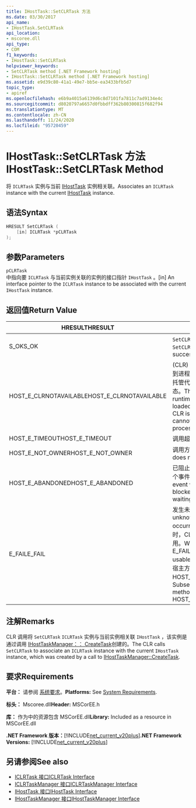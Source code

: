 ```yaml
---
title: IHostTask::SetCLRTask 方法
ms.date: 03/30/2017
api_name:
- IHostTask.SetCLRTask
api_location:
- mscoree.dll
api_type:
- COM
f1_keywords:
- IHostTask::SetCLRTask
helpviewer_keywords:
- SetCLRTask method [.NET Framework hosting]
- IHostTask::SetCLRTask method [.NET Framework hosting]
ms.assetid: e9d39c80-41a1-49e7-bb5e-ea3433bfb5d7
topic_type:
- apiref
ms.openlocfilehash: e6b9a4015a6139d6c8d7101fa7811c7ad9134e4c
ms.sourcegitcommit: d8020797a6657d0fbbdff362b80300815f682f94
ms.translationtype: MT
ms.contentlocale: zh-CN
ms.lasthandoff: 11/24/2020
ms.locfileid: "95720459"
---
```

# <a name="ihosttasksetclrtask-method"></a><span data-ttu-id="0a86e-102">IHostTask::SetCLRTask 方法</span><span class="sxs-lookup"><span data-stu-id="0a86e-102">IHostTask::SetCLRTask Method</span></span>

<span data-ttu-id="0a86e-103">将 `ICLRTask` 实例与当前 [IHostTask](ihosttask-interface.md) 实例相关联。</span><span class="sxs-lookup"><span data-stu-id="0a86e-103">Associates an `ICLRTask` instance with the current [IHostTask](ihosttask-interface.md) instance.</span></span>  
  
## <a name="syntax"></a><span data-ttu-id="0a86e-104">语法</span><span class="sxs-lookup"><span data-stu-id="0a86e-104">Syntax</span></span>  
  
```cpp  
HRESULT SetCLRTask (  
    [in] ICLRTask *pCLRTask  
);  
```  
  
## <a name="parameters"></a><span data-ttu-id="0a86e-105">参数</span><span class="sxs-lookup"><span data-stu-id="0a86e-105">Parameters</span></span>  

 `pCLRTask`  
 <span data-ttu-id="0a86e-106">中指向要 `ICLRTask` 与当前实例关联的实例的接口指针 `IHostTask` 。</span><span class="sxs-lookup"><span data-stu-id="0a86e-106">[in] An interface pointer to the `ICLRTask` instance to be associated with the current `IHostTask` instance.</span></span>  
  
## <a name="return-value"></a><span data-ttu-id="0a86e-107">返回值</span><span class="sxs-lookup"><span data-stu-id="0a86e-107">Return Value</span></span>  
  
|<span data-ttu-id="0a86e-108">HRESULT</span><span class="sxs-lookup"><span data-stu-id="0a86e-108">HRESULT</span></span>|<span data-ttu-id="0a86e-109">说明</span><span class="sxs-lookup"><span data-stu-id="0a86e-109">Description</span></span>|  
|-------------|-----------------|  
|<span data-ttu-id="0a86e-110">S_OK</span><span class="sxs-lookup"><span data-stu-id="0a86e-110">S_OK</span></span>|<span data-ttu-id="0a86e-111">`SetCLRTask` 已成功返回。</span><span class="sxs-lookup"><span data-stu-id="0a86e-111">`SetCLRTask` returned successfully.</span></span>|  
|<span data-ttu-id="0a86e-112">HOST_E_CLRNOTAVAILABLE</span><span class="sxs-lookup"><span data-stu-id="0a86e-112">HOST_E_CLRNOTAVAILABLE</span></span>|<span data-ttu-id="0a86e-113"> (CLR) 的公共语言运行时未加载到进程中，或 CLR 处于无法运行托管代码或成功处理调用的状态。</span><span class="sxs-lookup"><span data-stu-id="0a86e-113">The common language runtime (CLR) has not been loaded into a process, or the CLR is in a state in which it cannot run managed code or process the call successfully.</span></span>|  
|<span data-ttu-id="0a86e-114">HOST_E_TIMEOUT</span><span class="sxs-lookup"><span data-stu-id="0a86e-114">HOST_E_TIMEOUT</span></span>|<span data-ttu-id="0a86e-115">调用超时。</span><span class="sxs-lookup"><span data-stu-id="0a86e-115">The call timed out.</span></span>|  
|<span data-ttu-id="0a86e-116">HOST_E_NOT_OWNER</span><span class="sxs-lookup"><span data-stu-id="0a86e-116">HOST_E_NOT_OWNER</span></span>|<span data-ttu-id="0a86e-117">调用方不拥有该锁。</span><span class="sxs-lookup"><span data-stu-id="0a86e-117">The caller does not own the lock.</span></span>|  
|<span data-ttu-id="0a86e-118">HOST_E_ABANDONED</span><span class="sxs-lookup"><span data-stu-id="0a86e-118">HOST_E_ABANDONED</span></span>|<span data-ttu-id="0a86e-119">已阻止的线程或纤程正在等待某个事件时，该事件被取消。</span><span class="sxs-lookup"><span data-stu-id="0a86e-119">An event was canceled while a blocked thread or fiber was waiting on it.</span></span>|  
|<span data-ttu-id="0a86e-120">E_FAIL</span><span class="sxs-lookup"><span data-stu-id="0a86e-120">E_FAIL</span></span>|<span data-ttu-id="0a86e-121">发生未知的灾难性故障。</span><span class="sxs-lookup"><span data-stu-id="0a86e-121">An unknown catastrophic failure occurred.</span></span> <span data-ttu-id="0a86e-122">当方法返回 E_FAIL 时，CLR 在该进程内将不再可用。</span><span class="sxs-lookup"><span data-stu-id="0a86e-122">When a method returns E_FAIL, the CLR is no longer usable within the process.</span></span> <span data-ttu-id="0a86e-123">对宿主方法的后续调用会返回 HOST_E_CLRNOTAVAILABLE。</span><span class="sxs-lookup"><span data-stu-id="0a86e-123">Subsequent calls to hosting methods return HOST_E_CLRNOTAVAILABLE.</span></span>|  
  
## <a name="remarks"></a><span data-ttu-id="0a86e-124">注解</span><span class="sxs-lookup"><span data-stu-id="0a86e-124">Remarks</span></span>  

 <span data-ttu-id="0a86e-125">CLR 调用将 `SetCLRTask` `ICLRTask` 实例与当前实例相关联 `IHostTask` ，该实例是通过调用 [IHostTaskManager：： CreateTask](ihosttaskmanager-createtask-method.md)创建的。</span><span class="sxs-lookup"><span data-stu-id="0a86e-125">The CLR calls `SetCLRTask` to associate an `ICLRTask` instance with the current `IHostTask` instance, which was created by a call to [IHostTaskManager::CreateTask](ihosttaskmanager-createtask-method.md).</span></span>  
  
## <a name="requirements"></a><span data-ttu-id="0a86e-126">要求</span><span class="sxs-lookup"><span data-stu-id="0a86e-126">Requirements</span></span>  

 <span data-ttu-id="0a86e-127">**平台：** 请参阅 [系统要求](../../get-started/system-requirements.md)。</span><span class="sxs-lookup"><span data-stu-id="0a86e-127">**Platforms:** See [System Requirements](../../get-started/system-requirements.md).</span></span>  
  
 <span data-ttu-id="0a86e-128">**标头：** Mscoree.dll</span><span class="sxs-lookup"><span data-stu-id="0a86e-128">**Header:** MSCorEE.h</span></span>  
  
 <span data-ttu-id="0a86e-129">**库：** 作为中的资源包含 MSCorEE.dll</span><span class="sxs-lookup"><span data-stu-id="0a86e-129">**Library:** Included as a resource in MSCorEE.dll</span></span>  
  
 <span data-ttu-id="0a86e-130">**.NET Framework 版本：**[!INCLUDE[net_current_v20plus](../../../../includes/net-current-v20plus-md.md)]</span><span class="sxs-lookup"><span data-stu-id="0a86e-130">**.NET Framework Versions:** [!INCLUDE[net_current_v20plus](../../../../includes/net-current-v20plus-md.md)]</span></span>  
  
## <a name="see-also"></a><span data-ttu-id="0a86e-131">另请参阅</span><span class="sxs-lookup"><span data-stu-id="0a86e-131">See also</span></span>

- [<span data-ttu-id="0a86e-132">ICLRTask 接口</span><span class="sxs-lookup"><span data-stu-id="0a86e-132">ICLRTask Interface</span></span>](iclrtask-interface.md)
- [<span data-ttu-id="0a86e-133">ICLRTaskManager 接口</span><span class="sxs-lookup"><span data-stu-id="0a86e-133">ICLRTaskManager Interface</span></span>](iclrtaskmanager-interface.md)
- [<span data-ttu-id="0a86e-134">IHostTask 接口</span><span class="sxs-lookup"><span data-stu-id="0a86e-134">IHostTask Interface</span></span>](ihosttask-interface.md)
- [<span data-ttu-id="0a86e-135">IHostTaskManager 接口</span><span class="sxs-lookup"><span data-stu-id="0a86e-135">IHostTaskManager Interface</span></span>](ihosttaskmanager-interface.md)

